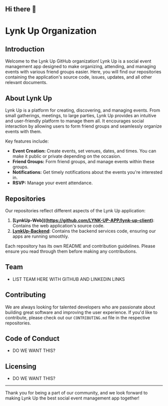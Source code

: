 ## Hi there 👋

# Lynk Up Organization

## Introduction

Welcome to the Lynk Up GitHub organization! Lynk Up is a social event management app designed to make organizing, attending, and managing events with various friend groups easier. Here, you will find our repositories containing the application's source code, issues, updates, and all other relevant documents.

## About Lynk Up

Lynk Up is a platform for creating, discovering, and managing events. From small gatherings, meetings, to large parties, Lynk Up provides an intuitive and user-friendly platform to manage them all. It encourages social interaction by allowing users to form friend groups and seamlessly organize events with them.

Key features include:
- **Event Creation:** Create events, set venues, dates, and times. You can make it public or private depending on the occasion.
- **Friend Groups:** Form friend groups, and manage events within these groups.
- **Notifications:** Get timely notifications about the events you're interested in.
- **RSVP:** Manage your event attendance.

## Repositories

Our repositories reflect different aspects of the Lynk Up application:

1. **[LynkUp-Web]((https://github.com/LYNK-UP-APP/lynk-up-client)**: Contains the web application's source code.
2. **[LynkUp-Backend]((https://github.com/LYNK-UP-APP/lynk-up-server))**: Contains the backend services code, ensuring our apps are running smoothly.


Each repository has its own README and contribution guidelines. Please ensure you read through them before making any contributions.

## Team
  * LIST TEAM HERE WITH GITHUB AND LINKEDIN LINKS

## Contributing

We are always looking for talented developers who are passionate about building great software and improving the user experience. If you'd like to contribute, please check out our `CONTRIBUTING.md` file in the respective repositories.

## Code of Conduct

* DO WE WANT THIS?

## Licensing

* DO WE WANT THIS?

---

Thank you for being a part of our community, and we look forward to making Lynk Up the best social event management app together!
